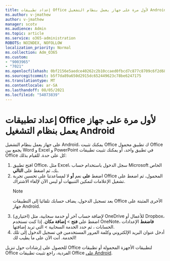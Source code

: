 ```yaml
---
title: إعداد تطبيقات Office لأول مرة على جهاز يعمل بنظام التشغيل Android
ms.author: v-jmathew
author: v-jmathew
manager: scotv
ms.audience: Admin
ms.topic: article
ms.service: o365-administration
ROBOTS: NOINDEX, NOFOLLOW
localization_priority: Normal
ms.collection: Adm_O365
ms.custom:
- "9003965"
- "7021"
ms.openlocfilehash: 0bf2156e5aedce40262c2b10ccaed0fbcd7c877c8709c6f2d68d20bdad7dd517
ms.sourcegitcommit: b5f7da89a650d2915dc652449623c78be6247175
ms.translationtype: MT
ms.contentlocale: ar-SA
ms.lasthandoff: 08/05/2021
ms.locfileid: "54073839"
---
```

# <a name="set-up-office-apps-for-the-first-time-on-an-android-device"></a>إعداد تطبيقات Office لأول مرة على جهاز يعمل بنظام التشغيل Android

على جهاز يعمل بنظام التشغيل Android، يمكنك تثبيت Office ك تطبيق محمول Office يجمع بين Word و Excel و PowerPoint في تطبيق واحد، أو يمكنك تثبيت تطبيقات Office كل على حدة. للقيام بذلك:

1. افتح تطبيق Office، مثل Excel، سجل الدخول باستخدام حساب Microsoft الخاص بك، ثم اضغط على **التالي**.
2. اضغط **على** نعم **أو** لا لمساعدتنا على تحسين تجربة  Office المحمول، ثم اضغط  على تشغيل الإعلامات لتمكين التنبيهات أو ليس الآن لإلغاء الاشتراك.
    > [!NOTE]
    > بعد تسجيل الدخول، يضاف حسابك تلقائيا إلى التطبيقات Office الأخرى المثبتة على جهاز Android.
3. (اختياري) لإضافة حساب آخر أو خدمة سحابية، مثل OneDrive للأعمال أو Dropbox، اضغط على **فتح**  >  **إضافة مكان**. إذا كنت تستخدم OneNote، **فاضغط** الإعدادات الحسابات ، ثم حدد الخدمة السحابية  >  التي تريد إضافتها.
4. أدخل عنوان البريد الإلكتروني وكلمة المرور المستخدمين في تسجيل الدخول إلى تلك الخدمة. أنت الآن على ما يطيب لك!

للحصول على إرشادات حول تنزيل Office لتطبيقات الأجهزة المحمولة أو تطبيقات Office الفردية، راجع تثبيت تطبيقات Office [على Android](https://go.microsoft.com/fwlink/?linkid=2135287).
